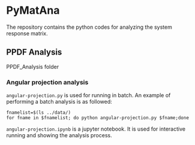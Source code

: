 # PyMatAna
The repository contains the python codes for analyzing the system response matrix.

## PPDF Analysis
PPDF_Analysis folder
### Angular projection analysis
```angular-projection.py``` is used for running in batch.
An example of performing a batch analysis is as followed:
```shell
fnamelist=$(ls ../data/)
for fname in $fnamelist; do python angular-projection.py $fname;done
```
```angular-projection.ipynb``` is a jupyter notebook. It is used for interactive running and showing the analysis process.
